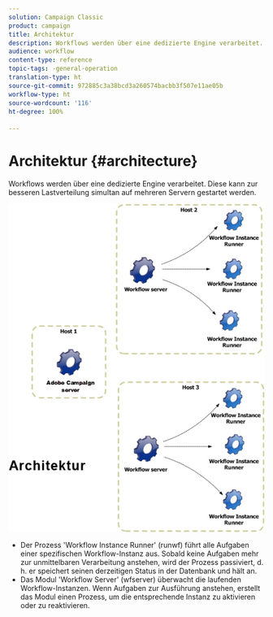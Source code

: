 ```yaml
---
solution: Campaign Classic
product: campaign
title: Architektur
description: Workflows werden über eine dedizierte Engine verarbeitet. Diese kann zur besseren Lastverteilung simultan auf mehreren Servern gestartet werden.
audience: workflow
content-type: reference
topic-tags: -general-operation
translation-type: ht
source-git-commit: 972885c3a38bcd3a260574bacbb3f507e11ae05b
workflow-type: ht
source-wordcount: '116'
ht-degree: 100%

---
```



# Architektur {#architecture}

Workflows werden über eine dedizierte Engine verarbeitet. Diese kann zur besseren Lastverteilung simultan auf mehreren Servern gestartet werden.

![](assets/architecture.png)

* Der Prozess &#39;Workflow Instance Runner&#39; (runwf) führt alle Aufgaben einer spezifischen Workflow-Instanz aus. Sobald keine Aufgaben mehr zur unmittelbaren Verarbeitung anstehen, wird der Prozess passiviert, d. h. er speichert seinen derzeitigen Status in der Datenbank und hält an.
* Das Modul &#39;Workflow Server&#39; (wfserver) überwacht die laufenden Workflow-Instanzen. Wenn Aufgaben zur Ausführung anstehen, erstellt das Modul einen Prozess, um die entsprechende Instanz zu aktivieren oder zu reaktivieren.

